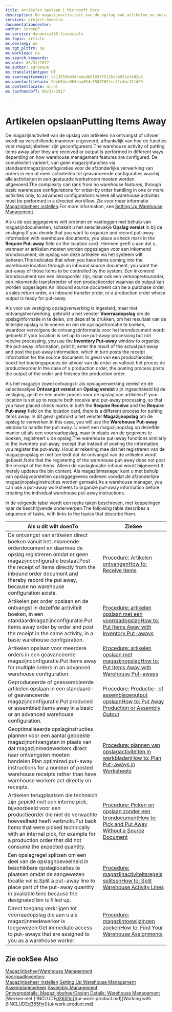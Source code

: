 ```yaml
---
title: Artikelen opslaan | Microsoft Docs
description: De magazijnactiviteit van de opslag van artikelen na ontvangst of uitvoer wordt op verschillende manieren uitgevoerd, afhankelijk van hoe de functies voor magazijnbeheer zijn geconfigureerd.
services: project-madeira
documentationcenter: 
author: SorenGP
ms.service: dynamics365-financials
ms.topic: article
ms.devlang: na
ms.tgt_pltfrm: na
ms.workload: na
ms.search.keywords: 
ms.date: 08/31/2017
ms.author: sgroespe
ms.translationtype: HT
ms.sourcegitcommit: 2c13559bb3dc44cdb61697f5135c5b931e34d2a8
ms.openlocfilehash: 9ecb54ee063daa054c5503702fcc21c4dc111d99
ms.contentlocale: nl-nl
ms.lasthandoff: 09/22/2017

---
```

# <a name="putting-items-away"></a><span data-ttu-id="1ed9e-103">Artikelen opslaan</span><span class="sxs-lookup"><span data-stu-id="1ed9e-103">Putting Items Away</span></span>
<span data-ttu-id="1ed9e-104">De magazijnactiviteit van de opslag van artikelen na ontvangst of uitvoer wordt op verschillende manieren uitgevoerd, afhankelijk van hoe de functies voor magazijnbeheer zijn geconfigureerd.</span><span class="sxs-lookup"><span data-stu-id="1ed9e-104">The warehouse activity of putting items away after they are received or output is performed in different ways depending on how warehouse management features are configured.</span></span> <span data-ttu-id="1ed9e-105">De complexiteit varieert, van geen magazijnfuncties via standaardmagazijnconfiguraties voor de afzonderlijke verwerking van orders in een of meer activiteiten tot geavanceerde configuraties waarbij alle activiteiten in een gestuurde werkstroom moeten worden uitgevoerd.</span><span class="sxs-lookup"><span data-stu-id="1ed9e-105">The complexity can rank from no warehouse features, through basic warehouse configurations for order-by order handling in one or more activities only, to advanced configurations where all warehouse activities must be performed in a directed workflow.</span></span> <span data-ttu-id="1ed9e-106">Zie voor meer informatie [Magazijnbeheer instellen](warehouse-setup-warehouse.md).</span><span class="sxs-lookup"><span data-stu-id="1ed9e-106">For more information, see [Setting Up Warehouse Management](warehouse-setup-warehouse.md).</span></span>

<span data-ttu-id="1ed9e-107">Als u de opslaggegevens wilt ordenen en vastleggen met behulp van magazijndocumenten, schakelt u het selectievakje **Opslag vereist** in bij de vestiging.</span><span class="sxs-lookup"><span data-stu-id="1ed9e-107">If you decide that you want to organize and record put-away information with warehouse documents, you place a check mark in the **Require Put-away** field on the location card.</span></span> <span data-ttu-id="1ed9e-108">Hiermee geeft u aan dat u, wanneer er artikelen moeten worden opgeslagen voor een inkomend brondocument, de opslag van deze artikelen via het systeem wilt beheren.</span><span class="sxs-lookup"><span data-stu-id="1ed9e-108">This indicates that when you have items coming into the warehouse location through an inbound source document, you want the put-away of those items to be controlled by the system.</span></span> <span data-ttu-id="1ed9e-109">Een inkomend brondocument kan een inkooporder zijn, maar ook een verkoopretourorder, een inkomende transferorder of een productieorder waarvan de output kan worden opgeslagen.</span><span class="sxs-lookup"><span data-stu-id="1ed9e-109">An inbound source document can be a purchase order, a sales return order, an inbound transfer order, or a production order whose output is ready for put-away.</span></span>  

<span data-ttu-id="1ed9e-110">Als voor uw vestiging opslagverwerking is ingesteld, maar niet ontvangstverwerking, gebruikt u het venster **Voorraadopslag** om de opslaginformatie in te delen, om deze af te drukken, om het resultaat van de feitelijke opslag in te voeren en om de opslaginformatie te boeken, waardoor vervolgens de ontvangstinformatie voor het brondocument wordt geboekt.</span><span class="sxs-lookup"><span data-stu-id="1ed9e-110">If your location is set up to use put-away processing but not receive processing, you use the **Inventory Put-away** window to organize the put-away information, print it, enter the result of the actual put-away and post the put-away information, which in turn posts the receipt information for the source document.</span></span> <span data-ttu-id="1ed9e-111">In geval van een productieorder, boekt het boekingsproces de uitvoer van de order en voltooit het proces de productieorder.</span><span class="sxs-lookup"><span data-stu-id="1ed9e-111">In the case of a production order, the posting process posts the output of the order and finishes the production order.</span></span>

<span data-ttu-id="1ed9e-112">Als het magazijn zowel ontvangst- als opslagverwerking vereist en de selectievakjes **Ontvangst vereist** en **Opslag vereist** zijn ingeschakeld bij de vestiging, geldt er een ander proces voor de opslag van artikelen.</span><span class="sxs-lookup"><span data-stu-id="1ed9e-112">If your location is set up to require both receive and put-away processing, so that you have placed check marks in both the **Require Receive** and the **Require Put-away** field on the location card, there is a different process for putting items away.</span></span> <span data-ttu-id="1ed9e-113">In dit geval gebruikt u het venster **Magazijnopslag** om de opslag te verwerken.</span><span class="sxs-lookup"><span data-stu-id="1ed9e-113">In this case, you will use the **Warehouse Put-away** window to handle the put-away.</span></span> <span data-ttu-id="1ed9e-114">U voert een magazijnopslag op dezelfde manier uit als een voorraadopslag, maar in plaats van de gegevens te boeken, registreert u de opslag.</span><span class="sxs-lookup"><span data-stu-id="1ed9e-114">The warehouse put-away functions similarly to the inventory put-away, except that instead of posting the information, you register the put-away.</span></span> <span data-ttu-id="1ed9e-115">Houd er rekening mee dat het registreren van de magazijnopslag er niet toe leidt dat de ontvangst van de artikelen wordt geboekt.</span><span class="sxs-lookup"><span data-stu-id="1ed9e-115">Note that the registering of the warehouse put-away does not post the receipt of the items.</span></span> <span data-ttu-id="1ed9e-116">Alleen de opslaglocatie-inhoud wordt bijgewerkt.</span><span class="sxs-lookup"><span data-stu-id="1ed9e-116">It merely updates the bin content.</span></span> <span data-ttu-id="1ed9e-117">Als magazijnmanager kunt u met behulp van opslagvoorstellen opslaggegevens ordenen voordat de afzonderlijke magazijnopslaginstructies worden gemaakt.</span><span class="sxs-lookup"><span data-stu-id="1ed9e-117">As a warehouse manager, you can use a put-away worksheets to organize put-away information before creating the individual warehouse put-away instructions.</span></span>

<span data-ttu-id="1ed9e-118">In de volgende tabel wordt een reeks taken beschreven, met koppelingen naar de beschrijvende onderwerpen.</span><span class="sxs-lookup"><span data-stu-id="1ed9e-118">The following table describes a sequence of tasks, with links to the topics that describe them.</span></span>   

|<span data-ttu-id="1ed9e-119">**Als u dit wilt doen**</span><span class="sxs-lookup"><span data-stu-id="1ed9e-119">**To**</span></span>|<span data-ttu-id="1ed9e-120">**Zie**</span><span class="sxs-lookup"><span data-stu-id="1ed9e-120">**See**</span></span>|  
|------------|-------------|  
|<span data-ttu-id="1ed9e-121">De ontvangst van artikelen direct boeken vanuit het inkomende orderdocument en daarmee de opslag registreren omdat er geen magazijnconfiguratie bestaat.</span><span class="sxs-lookup"><span data-stu-id="1ed9e-121">Post the receipt of items directly from the inbound order document and thereby record the put away, because no warehouse configuration exists.</span></span>|[<span data-ttu-id="1ed9e-122">Procedure: Artikelen ontvangen</span><span class="sxs-lookup"><span data-stu-id="1ed9e-122">How to: Receive Items</span></span>](warehouse-how-receive-items.md)|  
|<span data-ttu-id="1ed9e-123">Artikelen per order opslaan en de ontvangst in dezelfde activiteit boeken, in een standaardmagazijnconfiguratie.</span><span class="sxs-lookup"><span data-stu-id="1ed9e-123">Put items away order by order and post the receipt in the same activity, in a basic warehouse configuration.</span></span>|[<span data-ttu-id="1ed9e-124">Procedure: artikelen opslaan met een voorraadopslag</span><span class="sxs-lookup"><span data-stu-id="1ed9e-124">How to: Put Items Away with Inventory Put-aways</span></span>](warehouse-how-to-put-items-away-with-inventory-put-aways.md)|  
|<span data-ttu-id="1ed9e-125">Artikelen opslaan voor meerdere orders in een geavanceerde magazijnconfiguratie.</span><span class="sxs-lookup"><span data-stu-id="1ed9e-125">Put items away for multiple orders in an advanced warehouse configuration.</span></span>|[<span data-ttu-id="1ed9e-126">Procedure: artikelen opslaan met magazijnopslag</span><span class="sxs-lookup"><span data-stu-id="1ed9e-126">How to: Put Items Away with Warehouse Put-aways</span></span>](warehouse-how-to-put-items-away-with-warehouse-put-aways.md)|  
|<span data-ttu-id="1ed9e-127">Geproduceerde of geassembleerde artikelen opslaan in een standaard- of geavanceerde magazijnconfiguratie.</span><span class="sxs-lookup"><span data-stu-id="1ed9e-127">Put produced or assembled items away in a basic or an advanced warehouse configuration.</span></span>|[<span data-ttu-id="1ed9e-128">Procedure: Productie- of assemblageoutput opslaan</span><span class="sxs-lookup"><span data-stu-id="1ed9e-128">How to: Put Away Production or Assembly Output</span></span>](warehouse-how-to-put-away-production-output.md)|
|<span data-ttu-id="1ed9e-129">Geoptimaliseerde opslaginstructies plannen voor een aantal geboekte magazijnontvangsten in plaats van dat magazijnmedewerkers direct naar ontvangsten moeten handelen.</span><span class="sxs-lookup"><span data-stu-id="1ed9e-129">Plan optimized put-away instructions for a number of posted warehouse receipts rather than have warehouse workers act directly on receipts.</span></span>|[<span data-ttu-id="1ed9e-130">Procedure: plannen van opslagactiviteiten in werkbladen</span><span class="sxs-lookup"><span data-stu-id="1ed9e-130">How to: Plan Put-aways in Worksheets</span></span>](warehouse-how-to-plan-put-aways-in-worksheets.md)|  
|<span data-ttu-id="1ed9e-131">Artikelen terugplaatsen die technisch zijn gepickt met een interne pick, bijvoorbeeld voor een productieorder die niet de verwachte hoeveelheid heeft verbruikt.</span><span class="sxs-lookup"><span data-stu-id="1ed9e-131">Put back items that were picked technically with an internal pick, for example for a production order that did not consume the expected quantity.</span></span>|[<span data-ttu-id="1ed9e-132">Procedure: Picken en opslaan zonder een brondocument</span><span class="sxs-lookup"><span data-stu-id="1ed9e-132">How to: Pick and Put Away Without a Source Document</span></span>](warehouse-how-to-create-put-aways-from-internal-put-aways.md)|
|<span data-ttu-id="1ed9e-133">Een opslagregel splitsen om een deel van de opslaghoeveelheid in beschikbare opslaglocaties te plaatsen omdat de aangewezen locatie vol is.</span><span class="sxs-lookup"><span data-stu-id="1ed9e-133">Split a put-away line to place part of the put-away quantity in available bins because the designated bin is filled up.</span></span>|[<span data-ttu-id="1ed9e-134">Procedure: magazijnactiviteitsregels splitsen</span><span class="sxs-lookup"><span data-stu-id="1ed9e-134">How to: Split Warehouse Activity Lines</span></span>](warehouse-how-to-split-warehouse-activity-lines.md)|
|<span data-ttu-id="1ed9e-135">Direct toegang verkrijgen tot voorraadopslag die aan u als magazijnmedewerker is toegewezen.</span><span class="sxs-lookup"><span data-stu-id="1ed9e-135">Get immediate access to put-aways that are assigned to you as a warehouse worker.</span></span>|[<span data-ttu-id="1ed9e-136">Procedure: magazijntoewijzingen zoeken</span><span class="sxs-lookup"><span data-stu-id="1ed9e-136">How to: Find Your Warehouse Assignments</span></span>](warehouse-how-to-find-your-warehouse-assignments.md)|    

## <a name="see-also"></a><span data-ttu-id="1ed9e-137">Zie ook</span><span class="sxs-lookup"><span data-stu-id="1ed9e-137">See Also</span></span>  
[<span data-ttu-id="1ed9e-138">Magazijnbeheer</span><span class="sxs-lookup"><span data-stu-id="1ed9e-138">Warehouse Management</span></span>](warehouse-manage-warehouse.md)  
[<span data-ttu-id="1ed9e-139">Voorraad</span><span class="sxs-lookup"><span data-stu-id="1ed9e-139">Inventory</span></span>](inventory-manage-inventory.md)  
<span data-ttu-id="1ed9e-140">[Magazijnbeheer instellen](warehouse-setup-warehouse.md)   </span><span class="sxs-lookup"><span data-stu-id="1ed9e-140">[Setting Up Warehouse Management](warehouse-setup-warehouse.md)   </span></span>  
<span data-ttu-id="1ed9e-141">[Assemblagebeheer](assembly-assemble-items.md)  </span><span class="sxs-lookup"><span data-stu-id="1ed9e-141">[Assembly Management](assembly-assemble-items.md)  </span></span>  
[<span data-ttu-id="1ed9e-142">Ontwerpdetails: Magazijnbeheer</span><span class="sxs-lookup"><span data-stu-id="1ed9e-142">Design Details: Warehouse Management</span></span>](design-details-warehouse-management.md)  
<span data-ttu-id="1ed9e-143">[Werken met [!INCLUDE[d365fin](includes/d365fin_md.md)]](ui-work-product.md)</span><span class="sxs-lookup"><span data-stu-id="1ed9e-143">[Working with [!INCLUDE[d365fin](includes/d365fin_md.md)]](ui-work-product.md)</span></span>  

